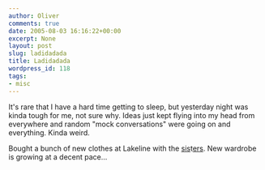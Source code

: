 ```yaml
---
author: Oliver
comments: true
date: 2005-08-03 16:16:22+00:00
excerpt: None
layout: post
slug: ladidadada
title: Ladidadada
wordpress_id: 118
tags:
- misc
---
```


It's rare that I have a hard time getting to sleep, but yesterday night was kinda tough for me, not sure why.  Ideas just kept flying into my head from everywhere and random "mock conversations" were going on and everything.  Kinda weird.

Bought a bunch of new clothes at Lakeline with the <a href="http://www.xanga.com/cup_a_ooo">sis</a>t<a href="http://www.xanga.com/OreoReoEoO">ers</a>.  New wardrobe is growing at a decent pace...